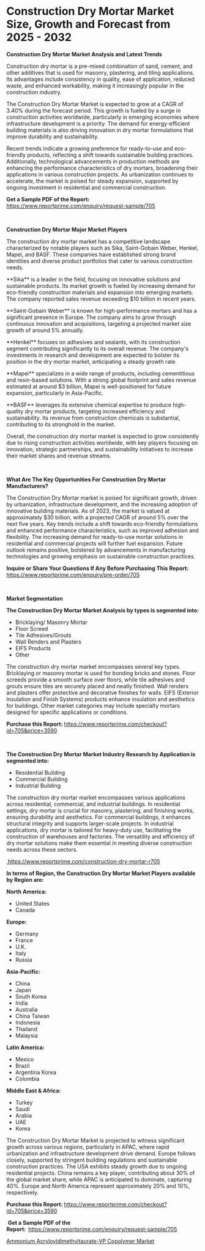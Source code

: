 <p><h1>Construction Dry Mortar Market Size, Growth and Forecast from 2025 - 2032</h1></p><p><strong>Construction Dry Mortar Market Analysis and Latest Trends</strong></p>
<p><p>Construction dry mortar is a pre-mixed combination of sand, cement, and other additives that is used for masonry, plastering, and tiling applications. Its advantages include consistency in quality, ease of application, reduced waste, and enhanced workability, making it increasingly popular in the construction industry. </p><p>The Construction Dry Mortar Market is expected to grow at a CAGR of 3.40% during the forecast period. This growth is fueled by a surge in construction activities worldwide, particularly in emerging economies where infrastructure development is a priority. The demand for energy-efficient building materials is also driving innovation in dry mortar formulations that improve durability and sustainability. </p><p>Recent trends indicate a growing preference for ready-to-use and eco-friendly products, reflecting a shift towards sustainable building practices. Additionally, technological advancements in production methods are enhancing the performance characteristics of dry mortars, broadening their applications in various construction projects. As urbanization continues to accelerate, the market is poised for steady expansion, supported by ongoing investment in residential and commercial construction.</p></p>
<p><strong>Get a Sample PDF of the Report:&nbsp;</strong> <a href="https://www.reportprime.com/enquiry/request-sample/705?utm_campaign=2580&utm_medium=2&utm_source=Github&utm_content=ia&utm_term=18032025&utm_id=construction-dry-mortar">https://www.reportprime.com/enquiry/request-sample/705</a></p>
<p>&nbsp;</p>
<p><strong>Construction Dry Mortar Major Market Players</strong></p>
<p><p>The construction dry mortar market has a competitive landscape characterized by notable players such as Sika, Saint-Gobain Weber, Henkel, Mapei, and BASF. These companies have established strong brand identities and diverse product portfolios that cater to various construction needs.</p><p>**Sika** is a leader in the field, focusing on innovative solutions and sustainable products. Its market growth is fueled by increasing demand for eco-friendly construction materials and expansion into emerging markets. The company reported sales revenue exceeding $10 billion in recent years.</p><p>**Saint-Gobain Weber** is known for high-performance mortars and has a significant presence in Europe. The company aims to grow through continuous innovation and acquisitions, targeting a projected market size growth of around 5% annually.</p><p>**Henkel** focuses on adhesives and sealants, with its construction segment contributing significantly to its overall revenue. The company's investments in research and development are expected to bolster its position in the dry mortar market, anticipating a steady growth rate.</p><p>**Mapei** specializes in a wide range of products, including cementitious and resin-based solutions. With a strong global footprint and sales revenue estimated at around $3 billion, Mapei is well-positioned for future expansion, particularly in Asia-Pacific.</p><p>**BASF** leverages its extensive chemical expertise to produce high-quality dry mortar products, targeting increased efficiency and sustainability. Its revenue from construction chemicals is substantial, contributing to its stronghold in the market.</p><p>Overall, the construction dry mortar market is expected to grow consistently due to rising construction activities worldwide, with key players focusing on innovation, strategic partnerships, and sustainability initiatives to increase their market shares and revenue streams.</p></p>
<p>&nbsp;</p>
<p><strong>What Are The Key Opportunities For Construction Dry Mortar Manufacturers?</strong></p>
<p><p>The Construction Dry Mortar market is poised for significant growth, driven by urbanization, infrastructure development, and the increasing adoption of innovative building materials. As of 2023, the market is valued at approximately $30 billion, with a projected CAGR of around 5% over the next five years. Key trends include a shift towards eco-friendly formulations and enhanced performance characteristics, such as improved adhesion and flexibility. The increasing demand for ready-to-use mortar solutions in residential and commercial projects will further fuel expansion. Future outlook remains positive, bolstered by advancements in manufacturing technologies and growing emphasis on sustainable construction practices.</p></p>
<p><strong>Inquire or Share Your Questions If Any Before Purchasing This Report:</strong> <a href="https://www.reportprime.com/enquiry/pre-order/705?utm_campaign=2580&utm_medium=2&utm_source=Github&utm_content=ia&utm_term=18032025&utm_id=construction-dry-mortar">https://www.reportprime.com/enquiry/pre-order/705</a></p>
<p>&nbsp;</p>
<p><strong>Market Segmentation</strong></p>
<p><strong>The Construction Dry Mortar Market Analysis by types is segmented into:</strong></p>
<p><ul><li>Bricklaying/ Masonry Mortar</li><li>Floor Screed</li><li>Tile Adhesives/Grouts</li><li>Wall Renders and Plasters</li><li>EIFS Products</li><li>Other</li></ul></p>
<p><p>The construction dry mortar market encompasses several key types. Bricklaying or masonry mortar is used for bonding bricks and stones. Floor screeds provide a smooth surface over floors, while tile adhesives and grouts ensure tiles are securely placed and neatly finished. Wall renders and plasters offer protective and decorative finishes for walls. EIFS (Exterior Insulation and Finish Systems) products enhance insulation and aesthetics for buildings. Other market categories may include specialty mortars designed for specific applications or conditions.</p></p>
<p><strong>Purchase this Report:&nbsp;</strong><a href="https://www.reportprime.com/checkout?id=705&price=3590&utm_campaign=2580&utm_medium=2&utm_source=Github&utm_content=ia&utm_term=18032025&utm_id=construction-dry-mortar">https://www.reportprime.com/checkout?id=705&price=3590</a></p>
<p>&nbsp;</p>
<p><strong>The Construction Dry Mortar Market Industry Research by Application is segmented into:</strong></p>
<p><ul><li>Residential Building</li><li>Commercial Building</li><li>Industrial Building</li></ul></p>
<p><p>The construction dry mortar market encompasses various applications across residential, commercial, and industrial buildings. In residential settings, dry mortar is crucial for masonry, plastering, and finishing works, ensuring durability and aesthetics. For commercial buildings, it enhances structural integrity and supports larger-scale projects. In industrial applications, dry mortar is tailored for heavy-duty use, facilitating the construction of warehouses and factories. The versatility and efficiency of dry mortar solutions make them essential in meeting diverse construction needs across these sectors.</p></p>
<p><a href="https://www.reportprime.com/construction-dry-mortar-r705?utm_campaign=2580&utm_medium=2&utm_source=Github&utm_content=ia&utm_term=18032025&utm_id=construction-dry-mortar">&nbsp;https://www.reportprime.com/construction-dry-mortar-r705</a></p>
<p><strong>In terms of Region, the Construction Dry Mortar Market Players available by Region are:</strong></p>
<p>
    <p> <strong> North America: </strong>
        <ul>
            <li>United States</li>
            <li>Canada</li>
        </ul>
        </p> 
    <p> <strong> Europe: </strong>
        <ul>
            <li>Germany</li>
            <li>France</li>
            <li>U.K.</li>
            <li>Italy</li>
            <li>Russia</li>
        </ul>
        </p> 
    <p> <strong> Asia-Pacific: </strong>
        <ul>
            <li>China</li>
            <li>Japan</li>
            <li>South Korea</li>
            <li>India</li>
            <li>Australia</li>
            <li>China Taiwan</li>
            <li>Indonesia</li>
            <li>Thailand</li>
            <li>Malaysia</li>
        </ul>
        </p> 
    <p> <strong> Latin America: </strong>
        <ul>
            <li>Mexico</li>
            <li>Brazil</li>
            <li>Argentina Korea</li>
            <li>Colombia</li>
        </ul>
        </p> 
    <p> <strong> Middle East & Africa: </strong>
        <ul>
            <li>Turkey</li>
            <li>Saudi</li>
            <li>Arabia</li>
            <li>UAE</li>
            <li>Korea</li>
        </ul>
    </p>
    </p>
<p><p>The Construction Dry Mortar Market is projected to witness significant growth across various regions, particularly in APAC, where rapid urbanization and infrastructure development drive demand. Europe follows closely, supported by stringent building regulations and sustainable construction practices. The USA exhibits steady growth due to ongoing residential projects. China remains a key player, contributing about 30% of the global market share, while APAC is anticipated to dominate, capturing 40%. Europe and North America represent approximately 20% and 10%, respectively.</p></p>
<p><strong>Purchase this Report: </strong><a href="https://www.reportprime.com/checkout?id=705&price=3590&utm_campaign=2580&utm_medium=2&utm_source=Github&utm_content=ia&utm_term=18032025&utm_id=construction-dry-mortar">https://www.reportprime.com/checkout?id=705&price=3590</a></p>
<p>&nbsp;<strong>Get a Sample PDF of the Report:&nbsp;&nbsp;</strong><a href="https://www.reportprime.com/enquiry/request-sample/705?utm_campaign=2580&utm_medium=2&utm_source=Github&utm_content=ia&utm_term=18032025&utm_id=construction-dry-mortar">https://www.reportprime.com/enquiry/request-sample/705</a></p>
<p><strong></strong></p>
<p><p><a href="https://github.com/bolalfredia7777/Market-Research-Report-List-1/blob/main/ammonium-acryloyldimethyltaurate-vp-copolymer-market.md?utm_campaign=2580&utm_medium=2&utm_source=Github&utm_content=ia&utm_term=18032025&utm_id=construction-dry-mortar">Ammonium Acryloyldimethyltaurate-VP Copolymer Market</a></p></p>